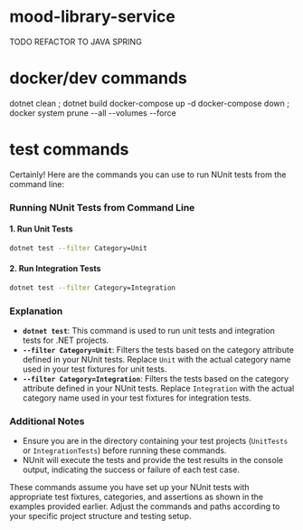# mood-library-service
TODO REFACTOR TO JAVA SPRING


# docker/dev commands
dotnet clean ; dotnet build 
docker-compose up -d
docker-compose down ; docker system prune --all --volumes --force

# test commands
Certainly! Here are the commands you can use to run NUnit tests from the command line:

### Running NUnit Tests from Command Line

#### 1. Run Unit Tests

```bash
dotnet test --filter Category=Unit
```

#### 2. Run Integration Tests

```bash
dotnet test --filter Category=Integration
```

### Explanation

- **`dotnet test`**: This command is used to run unit tests and integration tests for .NET projects.
- **`--filter Category=Unit`**: Filters the tests based on the category attribute defined in your NUnit tests. Replace `Unit` with the actual category name used in your test fixtures for unit tests.
- **`--filter Category=Integration`**: Filters the tests based on the category attribute defined in your NUnit tests. Replace `Integration` with the actual category name used in your test fixtures for integration tests.

### Additional Notes

- Ensure you are in the directory containing your test projects (`UnitTests` or `IntegrationTests`) before running these commands.
- NUnit will execute the tests and provide the test results in the console output, indicating the success or failure of each test case.

These commands assume you have set up your NUnit tests with appropriate test fixtures, categories, and assertions as shown in the examples provided earlier. Adjust the commands and paths according to your specific project structure and testing setup.
